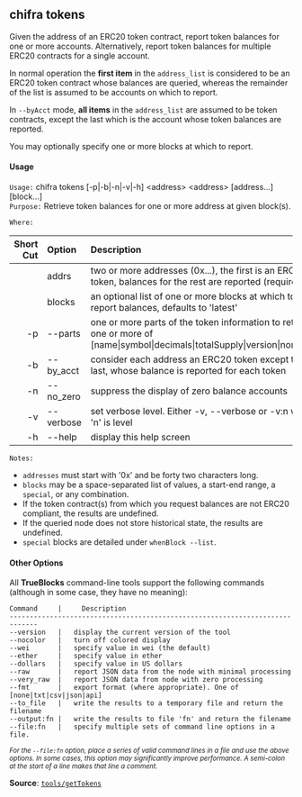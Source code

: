 ## chifra tokens

Given the address of an ERC20 token contract, report token balances for one or more accounts. Alternatively, report token balances for multiple ERC20 contracts for a single account.

In normal operation the **first item** in the `address_list` is considered to be an ERC20 token contract whose balances are queried, whereas the remainder of the list is assumed to be accounts on which to report.

In `--byAcct` mode, **all items** in the `address_list` are assumed to be token contracts, except the last which is the account whose token balances are reported.

You may optionally specify one or more blocks at which to report.

#### Usage

`Usage:`    chifra tokens [-p|-b|-n|-v|-h] &lt;address&gt; &lt;address&gt; [address...] [block...]  
`Purpose:`  Retrieve token balances for one or more address at given block(s).

`Where:`  

| Short Cut | Option | Description |
| -------: | :------- | :------- |
|  | addrs | two or more addresses (0x...), the first is an ERC20 token, balances for the rest are reported (required) |
|  | blocks | an optional list of one or more blocks at which to report balances, defaults to 'latest' |
| -p | --parts <val> | one or more parts of the token information to retreive, one or more of [name&#124;symbol&#124;decimals&#124;totalSupply&#124;version&#124;none&#124;all*] |
| -b | --by_acct | consider each address an ERC20 token except the last, whose balance is reported for each token |
| -n | --no_zero | suppress the display of zero balance accounts |
| -v | --verbose | set verbose level. Either -v, --verbose or -v:n where 'n' is level |
| -h | --help | display this help screen |

`Notes:`

- `addresses` must start with '0x' and be forty two characters long.
- `blocks` may be a space-separated list of values, a start-end range, a `special`, or any combination.
- If the token contract(s) from which you request balances are not ERC20 compliant, the results are undefined.
- If the queried node does not store historical state, the results are undefined.
- `special` blocks are detailed under `whenBlock --list`.

#### Other Options

All **TrueBlocks** command-line tools support the following commands (although in some case, they have no meaning):

    Command     |     Description
    -----------------------------------------------------------------------------
    --version   |   display the current version of the tool
    --nocolor   |   turn off colored display
    --wei       |   specify value in wei (the default)
    --ether     |   specify value in ether
    --dollars   |   specify value in US dollars
    --raw       |   report JSON data from the node with minimal processing
    --very_raw  |   report JSON data from node with zero processing
    --fmt       |   export format (where appropriate). One of [none|txt|csv|json|api]
    --to_file   |   write the results to a temporary file and return the filename
    --output:fn |   write the results to file 'fn' and return the filename
    --file:fn   |   specify multiple sets of command line options in a file.

<small>*For the `--file:fn` option, place a series of valid command lines in a file and use the above options. In some cases, this option may significantly improve performance. A semi-colon at the start of a line makes that line a comment.*</small>

**Source**: [`tools/getTokens`](https://github.com/TrueBlocks/trueblocks-core/tree/master/src/tools/getTokens)

